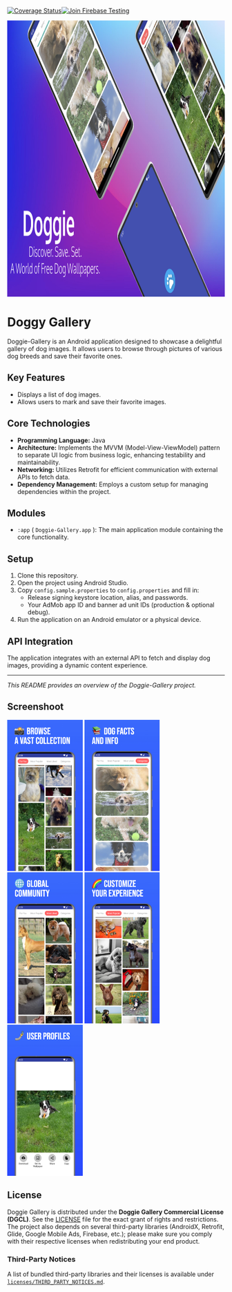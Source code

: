 [![Coverage Status](https://coveralls.io/repos/github/ufebri/Doggie-Gallery/badge.svg?branch=master)](https://coveralls.io/github/ufebri/Doggie-Gallery?branch=master)[![Join Firebase Testing](https://img.shields.io/badge/Firebase-Join%20Testing-orange?logo=firebase)](https://appdistribution.firebase.dev/i/cc70d0566a3b66d3)

<img src="./assets/cover.png" width="1280" height="640" alt="cover" />

# Doggy Gallery
Doggie-Gallery is an Android application designed to showcase a delightful gallery of dog images. It allows users to browse through pictures of various dog breeds and save their favorite ones.

## Key Features

*   Displays a list of dog images.
*   Allows users to mark and save their favorite images.

## Core Technologies

*   **Programming Language:** Java
*   **Architecture:** Implements the MVVM (Model-View-ViewModel) pattern to separate UI logic from business logic, enhancing testability and maintainability.
*   **Networking:** Utilizes Retrofit for efficient communication with external APIs to fetch data.
*   **Dependency Management:** Employs a custom setup for managing dependencies within the project.

## Modules

*   `:app` ( `Doggie-Gallery.app` ): The main application module containing the core functionality.

## Setup

1.  Clone this repository.
2.  Open the project using Android Studio.
3. Copy `config.sample.properties` to `config.properties` and fill in:
    - Release signing keystore location, alias, and passwords.
    - Your AdMob app ID and banner ad unit IDs (production & optional debug).
4. Run the application on an Android emulator or a physical device.

## API Integration

The application integrates with an external API to fetch and display dog images, providing a dynamic content experience.

---

*This README provides an overview of the Doggie-Gallery project.*

Screenshoot
-----------
<img src="./assets/image1.jpeg" height="350" alt="image 1" /> <img src="./assets/image2.jpeg" height="350" alt="image 2" /> <img src="./assets/image3.jpeg" height="350" alt="image 3" /> <img src="./assets/image4.jpeg" height="350" alt="image 4" /> <img src="./assets/image5.jpeg" height="350" alt="image 5" />

## License

Doggie Gallery is distributed under the **Doggie Gallery Commercial License (DGCL)**. See
the [LICENSE](LICENSE) file for the exact grant of rights and restrictions. The project also depends
on several third-party libraries (AndroidX, Retrofit, Glide, Google Mobile Ads, Firebase, etc.);
please make sure you comply with their respective licenses when redistributing your end product.

### Third-Party Notices

A list of bundled third-party libraries and their licenses is available under [
`licenses/THIRD_PARTY_NOTICES.md`](licenses/THIRD_PARTY_NOTICES.md).
